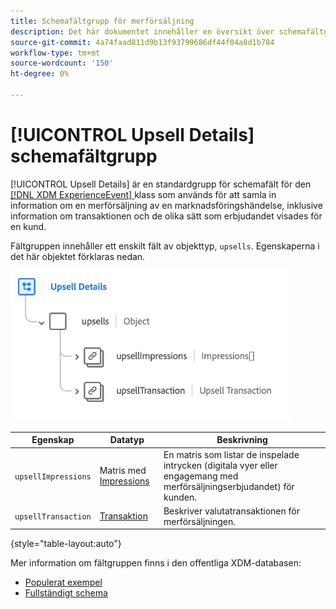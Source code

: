 ```yaml
---
title: Schemafältgrupp för merförsäljning
description: Det här dokumentet innehåller en översikt över schemafältgruppen Upsell Details.
source-git-commit: 4a74faad811d9b13f93799686df44f04a8d1b784
workflow-type: tm+mt
source-wordcount: '150'
ht-degree: 0%

---
```


# [!UICONTROL Upsell Details] schemafältgrupp

[!UICONTROL Upsell Details] är en standardgrupp för schemafält för den  [[!DNL XDM ExperienceEvent] ](../../classes/experienceevent.md) klass som används för att samla in information om en merförsäljning av en marknadsföringshändelse, inklusive information om transaktionen och de olika sätt som erbjudandet visades för en kund.

Fältgruppen innehåller ett enskilt fält av objekttyp, `upsells`. Egenskaperna i det här objektet förklaras nedan.

![Struktur för merförsäljning](../../images/field-groups/upsell-details.png)

| Egenskap | Datatyp | Beskrivning |
| --- | --- | --- |
| `upsellImpressions` | Matris med [Impressions](../../data-types/impressions.md) | En matris som listar de inspelade intrycken (digitala vyer eller engagemang med merförsäljningserbjudandet) för kunden. |
| `upsellTransaction` | [Transaktion](../../data-types/transaction.md) | Beskriver valutatransaktionen för merförsäljningen. |

{style=&quot;table-layout:auto&quot;}

Mer information om fältgruppen finns i den offentliga XDM-databasen:

* [Populerat exempel](https://github.com/adobe/xdm/blob/master/components/fieldgroups/experience-event/industry-verticals/experienceevent-upsell-details.example.1.json)
* [Fullständigt schema](https://github.com/adobe/xdm/blob/master/components/fieldgroups/experience-event/industry-verticals/experienceevent-upsell-details.schema.json)
